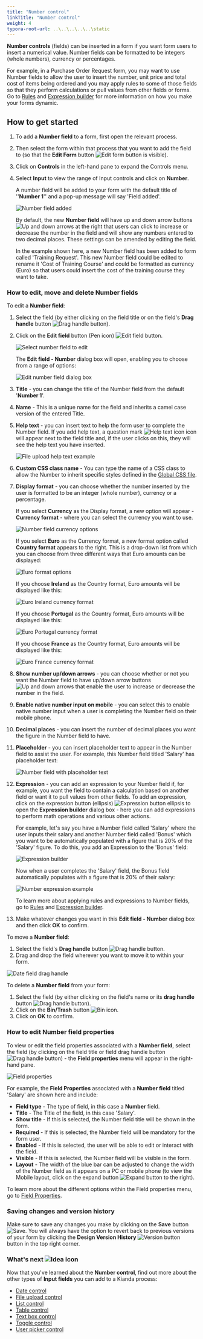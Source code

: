 ```yaml
---
title: "Number control"
linkTitle: "Number control"
weight: 4
typora-root-url: ..\..\..\..\..\static
---
```


**Number controls** (fields) can be inserted in a form if you want form users to insert a numerical value. Number fields can be formatted to be integers (whole numbers), currency or percentages. 

For example, in a Purchase Order Request form, you may want to use Number fields to allow the user to insert the number, unit price and total cost of items being ordered and you may apply rules to some of those fields so that they perform calculations or pull values from other fields or forms. Go to [Rules](/platform/rules/) and [Expression builder](/platform/rules/general/expression-builder) for more information on how you make your forms dynamic.

## How to get started

1. To add a **Number field** to a form, first open the relevant process. 

2. Then select the form within that process that you want to add the field to (so that the **Edit Form** button ![Edit form button](/images/penicon.png) is visible). 

3. Click on **Controls** in the left-hand pane to expand the Controls menu.

4. Select **Input** to view the range of Input controls and click on **Number**. 

   A number field will be added to your form with the default title of ''**Number 1**'' and a pop-up message will say 'Field added'.

   ![Number field added](/images/number-field-added.jpg)

   

   By default, the new **Number field** will have up and down arrow buttons ![Up and down arrows](/images/up-down-arrows.jpg) at the right that users can click to increase or decrease the number in the field and will show any numbers entered to two decimal places. These settings can be amended by editing the field. 

   In the example shown here, a new Number field has been added to form called 'Training Request'. This new Number field could be edited to rename it 'Cost of Training Course' and could be formatted as currency (Euro) so that users could insert the cost of the training course they want to take.

   


### How to edit, move and delete Number fields

To edit a **Number field**:

1. Select the field (by either clicking on the field title or on the field's **Drag handle** button ![Drag handle button](/images/draghandlewhite-frame.png)).
2. Click on the **Edit field** button (Pen icon) ![Edit field button](/images/penicon.png). 

	![Select number field to edit](/images/number-field-edit2.jpg)

	The **Edit field - Number** dialog box will open, enabling you to choose from a range of options:

	![Edit number field dialog box](/images/number-edit-dialog2.jpg)

	

3. **Title** - you can change the title of the Number field from the default '**Number 1**'.

4. **Name** - This is a unique name for the field and inherits a camel case version of the entered Title.

5. **Help text** - you can insert text to help the form user to complete the Number field. If you add help text, a question mark ![Help text icon](/images/help-icon.jpg) icon will appear next to the field title and, if the user clicks on this, they will see the help text you have inserted.

   ![File upload help text example](/images/number-help-text.jpg)

6. **Custom CSS class name** - You can type the name of a CSS class to allow the Number to inherit specific styles defined in the [Global CSS file](/low-code/global-css/).

7. **Display format** - you can choose whether the number inserted by the user is formatted to be an integer (whole number), currency or a percentage. 

   If you select **Currency** as the Display format, a new option will appear - **Currency format** - where you can select the currency you want to use.

   ![Number field currency options](/images/number-currency.jpg)

   If you select **Euro** as the Currency format, a new format option called **Country format** appears to the right. This is a drop-down list from which you can choose from three different ways that Euro amounts can be displayed: 

   ![Euro format options](/images/number-euro-format.jpg)

   If you choose **Ireland** as the Country format, Euro amounts will be displayed like this:

   ![Euro Ireland currency format](/images/number-euro-Ireland.jpg)

   If you choose **Portugal** as the Country format, Euro amounts will be displayed like this:

   ![Euro Portugal currency format](/images/number-euro-portugal.jpg)

   If you choose **France** as the Country format, Euro amounts will be displayed like this:

   ![Euro France currency format](/images/number-euro-france.jpg)



8. **Show number up/down arrows** - you can choose whether or not you want the Number field to have up/down arrow buttons ![Up and down arrows](/images/up-down-arrows.jpg) that enable the user to increase or decrease the number in the field.

9. **Enable native number input on mobile** - you can select this to enable native number input when a user is completing the Number field on their mobile phone.

10. **Decimal places** - you can insert the number of decimal places you want the figure in the Number field to have.

11. **Placeholder** - you can insert placeholder text to appear in the Number field to assist the user. For example, this Number field titled 'Salary' has placeholder text:

    ![Number field with placeholder text](/images/number-placeholder.jpg)

12. **Expression** - you can add an expression to your Number field if, for example, you want the field to contain a calculation based on another field or want it to pull values from other fields. To add an expression, click on the expression button (ellipsis) ![Expression button ellipsis](/images/ellipsis.png) to open the **Expression builder** dialog box - here you can add expressions to perform math operations and various other actions. 

    For example, let's say you have a Number field called 'Salary' where the user inputs their salary and another Number field called 'Bonus' which you want to be automatically populated with a figure that is 20% of the 'Salary' figure. To do this, you add an Expression to the 'Bonus' field:

    ![Expression builder](/images/number-expression-example.jpg)

    Now when a user completes the 'Salary' field, the Bonus field automatically populates with a figure that is 20% of their salary:

    ![Number expression example](/images/number-expression-example2.jpg)

    To learn more about applying rules and expressions to Number fields, go to [Rules](/platform/rules/) and [Expression builder](/platform/rules/general/expression-builder).



13. Make whatever changes you want in this **Edit field - Number** dialog box and then click **OK** to confirm. 

    


To move a **Number field**:

1. Select the field's **Drag handle** button ![Drag handle button](/images/draghandlewhite-frame.png).
2. Drag and drop the field wherever you want to move it to within your form.

![Date field drag handle](/images/number-move.jpg)

To delete a **Number field** from your form:

1. Select the field (by either clicking on the field's name or its **drag handle** button ![Drag handle button](/images/draghandlewhite-frame.png)).
2. Click on the **Bin/Trash** button ![Bin icon](/images/binicon.png). 
3. Click on **OK** to confirm.

### How to edit Number field properties ###

To view or edit the field properties associated with a **Number field**, select the field (by clicking on the field title or field drag handle button ![Drag handle button](/images/draghandlewhite-frame.png)) - the **Field properties** menu will appear in the right-hand pane.

![Field properties](/images/number-properties.jpg)

For example, the **Field Properties** associated with a **Number field** titled 'Salary' are shown here and include:

- **Field type** - The type of field, in this case a **Number** field.
- **Title** - The Title of the field, in this case 'Salary'.
- **Show title** - If this is selected, the Number field title will be shown in the form.
- **Required** - If this is selected, the Number field will be mandatory for the form user.
- **Enabled** - If this is selected, the user will be able to edit or interact with the field.
- **Visible** - If this is selected, the Number field will be visible in the form.
- **Layout** - The width of the blue bar can be adjusted to change the width of the Number field as it appears on a PC or mobile phone (to view the Mobile layout, click on the expand button ![Expand button](/images/expand-icon.jpg) to the right).

To learn more about the different options within the Field properties menu, go to [Field Properties](/platform/controls/properties#field-properties).

### Saving changes and version history ###

Make sure to save any changes you make by clicking on the **Save** button ![Save](/images/saveprocess.png). You will always have the option to revert back to previous versions of your form by clicking the **Design Version History** ![Version button](/images/version8.png) button in the top right corner.



### What's next  ![Idea icon](/images/18.png) ###

Now that you've learned about the **Number control**, find out more about the other types of **Input fields** you can add to a Kianda process:

- [Date control](/platform/controls/input/date/)
- [File upload control](/platform/controls/input/file-upload/)
- [List control](/platform/controls/input/list/)
- [Table control](/platform/controls/input/table/)
- [Text box control](/platform/controls/input/textbox/)
- [Toggle control](/platform/controls/input/toggle/)
- [User picker control](/platform/controls/input/user-picker/)
